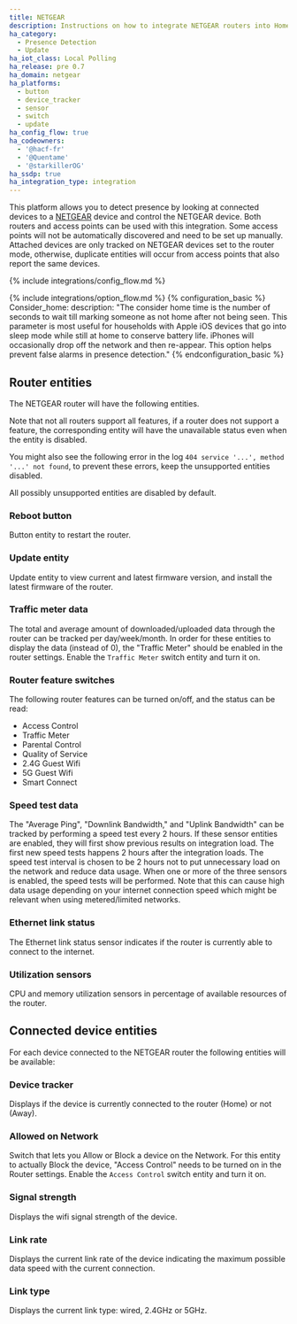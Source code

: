```yaml
---
title: NETGEAR
description: Instructions on how to integrate NETGEAR routers into Home Assistant.
ha_category:
  - Presence Detection
  - Update
ha_iot_class: Local Polling
ha_release: pre 0.7
ha_domain: netgear
ha_platforms:
  - button
  - device_tracker
  - sensor
  - switch
  - update
ha_config_flow: true
ha_codeowners:
  - '@hacf-fr'
  - '@Quentame'
  - '@starkillerOG'
ha_ssdp: true
ha_integration_type: integration
---
```


This platform allows you to detect presence by looking at connected devices to a [NETGEAR](https://www.netgear.com/) device and control the NETGEAR device.
Both routers and access points can be used with this integration. Some access points will not be automatically discovered and need to be set up manually.
Attached devices are only tracked on NETGEAR devices set to the router mode, otherwise, duplicate entities will occur from access points that also report the same devices.

{% include integrations/config_flow.md %}

{% include integrations/option_flow.md %}
{% configuration_basic %}
Consider_home:
  description: "The consider home time is the number of seconds to wait till marking someone as not home after not being seen. This parameter is most useful for households with Apple iOS devices that go into sleep mode while still at home to conserve battery life. iPhones will occasionally drop off the network and then re-appear. This option helps prevent false alarms in presence detection."
{% endconfiguration_basic %}

## Router entities
The NETGEAR router will have the following entities.

Note that not all routers support all features, if a router does not support a feature, the corresponding entity will have the unavailable status even when the entity is disabled.

You might also see the following error in the log `404 service '...', method '...' not found`, to prevent these errors, keep the unsupported entities disabled.

All possibly unsupported entities are disabled by default.

### Reboot button

Button entity to restart the router.

### Update entity

Update entity to view current and latest firmware version, and install the latest firmware of the router.

### Traffic meter data

The total and average amount of downloaded/uploaded data through the router can be tracked per day/week/month.
In order for these entities to display the data (instead of 0), the "Traffic Meter" should be enabled in the router settings.
Enable the `Traffic Meter` switch entity and turn it on.

### Router feature switches

The following router features can be turned on/off, and the status can be read:

- Access Control
- Traffic Meter
- Parental Control
- Quality of Service
- 2.4G Guest Wifi
- 5G Guest Wifi
- Smart Connect

### Speed test data

The "Average Ping", "Downlink Bandwidth," and "Uplink Bandwidth" can be tracked by performing a speed test every 2 hours.
If these sensor entities are enabled, they will first show previous results on integration load. The first new speed tests happens 2 hours after the integration loads.
The speed test interval is chosen to be 2 hours not to put unnecessary load on the network and reduce data usage.
When one or more of the three sensors is enabled, the speed tests will be performed. Note that this can cause high data usage depending on your internet connection speed which might be relevant when using metered/limited networks.

### Ethernet link status

The Ethernet link status sensor indicates if the router is currently able to connect to the internet.

### Utilization sensors

CPU and memory utilization sensors in percentage of available resources of the router.

## Connected device entities

For each device connected to the NETGEAR router the following entities will be available:

### Device tracker

Displays if the device is currently connected to the router (Home) or not (Away).

### Allowed on Network

Switch that lets you Allow or Block a device on the Network.
For this entity to actually Block the device, "Access Control" needs to be turned on in the Router settings.
Enable the `Access Control` switch entity and turn it on.

### Signal strength

Displays the wifi signal strength of the device.

### Link rate

Displays the current link rate of the device indicating the maximum possible data speed with the current connection.

### Link type

Displays the current link type: wired, 2.4GHz or 5GHz.
